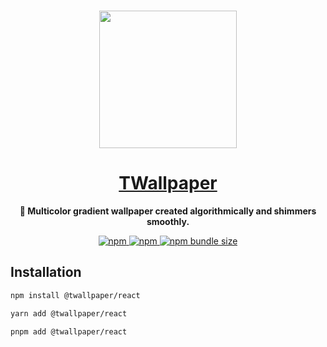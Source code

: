 <br>
<p align="center">
  <a href="https://twallpaper.js.org">
    <img height="220" src="https://twallpaper.js.org/utya.webp"/>
    <br/>
    <h1 align="center">TWallpaper</h1>
  </a>
</p>

<p align="center">
  <b>🌈 Multicolor gradient wallpaper created algorithmically and shimmers smoothly.</b>
</p>

<p align="center">
  <a href="https://www.npmjs.com/package/@twallpaper/react">
    <img alt="npm" src="https://img.shields.io/npm/v/twallpaper">
  </a>
  <a href="https://www.npmjs.com/package/@twallpaper/react">
    <img alt="npm" src="https://img.shields.io/npm/dt/@twallpaper/react?color=blue">
  </a>
  <a href="https://bundlephobia.com/package/@twallpaper/react@latest">
    <img alt="npm bundle size" src="https://img.shields.io/bundlephobia/minzip/@twallpaper/react">
  </a>
</p>

## Installation

```sh
npm install @twallpaper/react
```

```sh
yarn add @twallpaper/react
```

```sh
pnpm add @twallpaper/react
```
